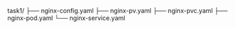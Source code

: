 task1/
├── nginx-config.yaml
├── nginx-pv.yaml
├── nginx-pvc.yaml
├── nginx-pod.yaml
└── nginx-service.yaml
